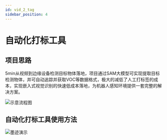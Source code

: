 ```yaml
---
id: vid_2_tag
sidebar_position: 4
---
```


# 自动化打标工具
## 项目思路
5min从视频到边缘设备检测目标物体落地，项目通过SAM大模型可实现提取目标检测物体，并可自动追踪并获取VOC等数据格式，极大的减低了人工打标签的成本，实现嵌入式视觉识别的快速低成本落地，为机器人感知环境提供一套完整的解决方案。

![示意流程图](https://dedemaker-1255717351.cos.ap-nanjing.myqcloud.com/dedemaker_pic/%E8%87%AA%E5%8A%A8%E5%8C%96%E6%89%93%E6%A0%87%E5%B7%A5%E5%85%B7.png)

## 自动化打标工具使用方法

![墨迹演示](https://dedemaker-1255717351.cos.ap-nanjing.myqcloud.com/dedemaker_pic/%E5%A2%A8%E5%8D%B0%E6%BC%94%E7%A4%BA.png)
